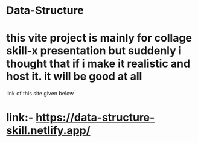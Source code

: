 # Data-Structure
# this vite project is mainly for collage skill-x presentation but suddenly i thought that if i make it realistic and host it. it will be good at all
link of this site given below
# link:- https://data-structure-skill.netlify.app/
